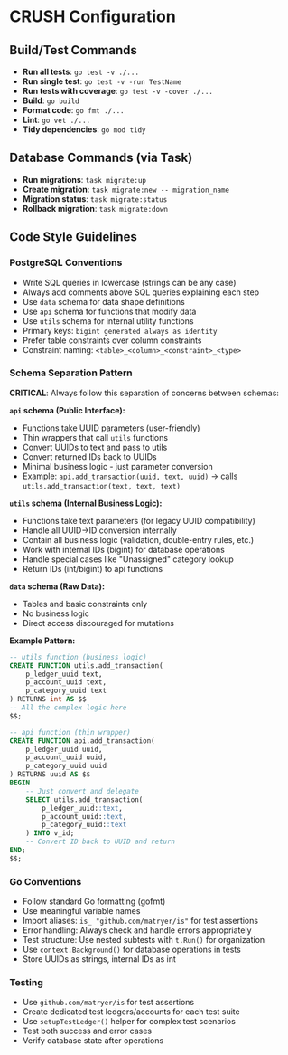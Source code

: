 # CRUSH Configuration

## Build/Test Commands
- **Run all tests**: `go test -v ./...`
- **Run single test**: `go test -v -run TestName`
- **Run tests with coverage**: `go test -v -cover ./...`
- **Build**: `go build`
- **Format code**: `go fmt ./...`
- **Lint**: `go vet ./...`
- **Tidy dependencies**: `go mod tidy`

## Database Commands (via Task)
- **Run migrations**: `task migrate:up`
- **Create migration**: `task migrate:new -- migration_name`
- **Migration status**: `task migrate:status`
- **Rollback migration**: `task migrate:down`

## Code Style Guidelines

### PostgreSQL Conventions
- Write SQL queries in lowercase (strings can be any case)
- Always add comments above SQL queries explaining each step
- Use `data` schema for data shape definitions
- Use `api` schema for functions that modify data
- Use `utils` schema for internal utility functions
- Primary keys: `bigint generated always as identity`
- Prefer table constraints over column constraints
- Constraint naming: `<table>_<column>_<constraint>_<type>`

### Schema Separation Pattern
**CRITICAL**: Always follow this separation of concerns between schemas:

**`api` schema (Public Interface):**
- Functions take UUID parameters (user-friendly)
- Thin wrappers that call `utils` functions
- Convert UUIDs to text and pass to utils
- Convert returned IDs back to UUIDs
- Minimal business logic - just parameter conversion
- Example: `api.add_transaction(uuid, text, uuid)` → calls `utils.add_transaction(text, text, text)`

**`utils` schema (Internal Business Logic):**
- Functions take text parameters (for legacy UUID compatibility)
- Handle all UUID→ID conversion internally
- Contain all business logic (validation, double-entry rules, etc.)
- Work with internal IDs (bigint) for database operations
- Handle special cases like "Unassigned" category lookup
- Return IDs (int/bigint) to api functions

**`data` schema (Raw Data):**
- Tables and basic constraints only
- No business logic
- Direct access discouraged for mutations

**Example Pattern:**
```sql
-- utils function (business logic)
CREATE FUNCTION utils.add_transaction(
    p_ledger_uuid text,
    p_account_uuid text,
    p_category_uuid text
) RETURNS int AS $$
-- All the complex logic here
$$;

-- api function (thin wrapper)
CREATE FUNCTION api.add_transaction(
    p_ledger_uuid uuid,
    p_account_uuid uuid,
    p_category_uuid uuid
) RETURNS uuid AS $$
BEGIN
    -- Just convert and delegate
    SELECT utils.add_transaction(
        p_ledger_uuid::text,
        p_account_uuid::text,
        p_category_uuid::text
    ) INTO v_id;
    -- Convert ID back to UUID and return
END;
$$;
```

### Go Conventions
- Follow standard Go formatting (gofmt)
- Use meaningful variable names
- Import aliases: `is_ "github.com/matryer/is"` for test assertions
- Error handling: Always check and handle errors appropriately
- Test structure: Use nested subtests with `t.Run()` for organization
- Use `context.Background()` for database operations in tests
- Store UUIDs as strings, internal IDs as int

### Testing
- Use `github.com/matryer/is` for test assertions
- Create dedicated test ledgers/accounts for each test suite
- Use `setupTestLedger()` helper for complex test scenarios
- Test both success and error cases
- Verify database state after operations